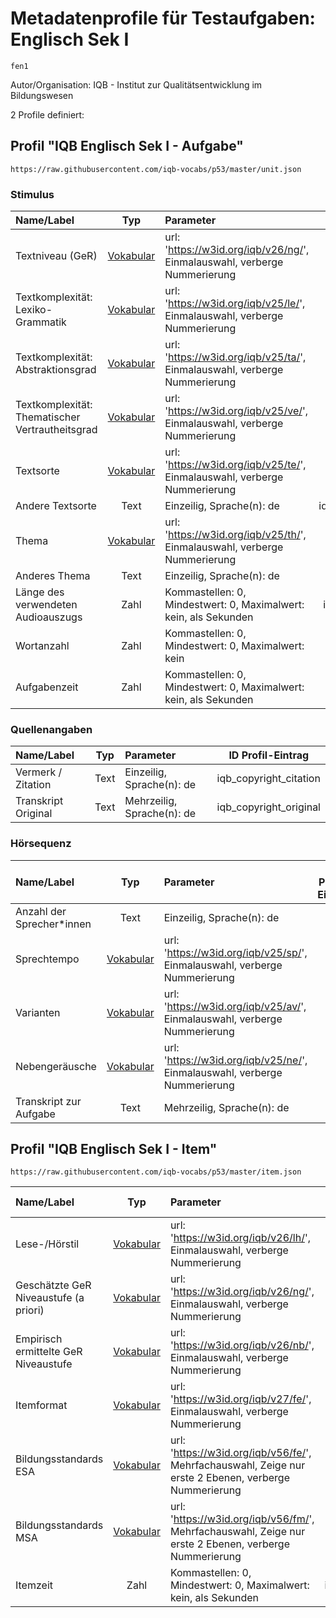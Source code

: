# Metadatenprofile für Testaufgaben: Englisch Sek I
```
fen1
```

Autor/Organisation: IQB - Institut zur Qualitätsentwicklung im Bildungswesen

2 Profile definiert:

## Profil "IQB Englisch Sek I - Aufgabe"
```
https://raw.githubusercontent.com/iqb-vocabs/p53/master/unit.json
```

### Stimulus

| Name/Label | Typ | Parameter | ID Profil-Eintrag |
| :--- | :---: | :--- | :---: |
| Textniveau (GeR) | [Vokabular](https://w3id.org/iqb/v26/ng/) | url: 'https://w3id.org/iqb/v26/ng/', Einmalauswahl, verberge Nummerierung | e2 |
| Textkomplexität: Lexiko-Grammatik | [Vokabular](https://w3id.org/iqb/v25/le/) | url: 'https://w3id.org/iqb/v25/le/', Einmalauswahl, verberge Nummerierung | e3 |
| Textkomplexität: Abstraktionsgrad | [Vokabular](https://w3id.org/iqb/v25/ta/) | url: 'https://w3id.org/iqb/v25/ta/', Einmalauswahl, verberge Nummerierung | e4 |
| Textkomplexität: Thematischer Vertrautheitsgrad | [Vokabular](https://w3id.org/iqb/v25/ve/) | url: 'https://w3id.org/iqb/v25/ve/', Einmalauswahl, verberge Nummerierung | e5 |
| Textsorte | [Vokabular](https://w3id.org/iqb/v25/te/) | url: 'https://w3id.org/iqb/v25/te/', Einmalauswahl, verberge Nummerierung | e6 |
| Andere Textsorte | Text |Einzeilig, Sprache(n): de | iqb_other_text_type |
| Thema | [Vokabular](https://w3id.org/iqb/v25/th/) | url: 'https://w3id.org/iqb/v25/th/', Einmalauswahl, verberge Nummerierung | e7 |
| Anderes Thema | Text |Einzeilig, Sprache(n): de | iqb_other_topic |
| Länge des verwendeten Audioauszugs | Zahl |Kommastellen: 0, Mindestwert: 0, Maximalwert: kein, als Sekunden | iqb_time_stimulus |
| Wortanzahl | Zahl |Kommastellen: 0, Mindestwert: 0, Maximalwert: kein | iqb_word_count |
| Aufgabenzeit | Zahl |Kommastellen: 0, Mindestwert: 0, Maximalwert: kein, als Sekunden | iqb_time_unit |
### Quellenangaben

| Name/Label | Typ | Parameter | ID Profil-Eintrag |
| :--- | :---: | :--- | :---: |
| Vermerk / Zitation | Text |Einzeilig, Sprache(n): de | iqb_copyright_citation |
| Transkript Original | Text |Mehrzeilig, Sprache(n): de | iqb_copyright_original |
### Hörsequenz

| Name/Label | Typ | Parameter | ID Profil-Eintrag |
| :--- | :---: | :--- | :---: |
| Anzahl der Sprecher*innen | Text |Einzeilig, Sprache(n): de | k2 |
| Sprechtempo | [Vokabular](https://w3id.org/iqb/v25/sp/) | url: 'https://w3id.org/iqb/v25/sp/', Einmalauswahl, verberge Nummerierung | k3 |
| Varianten | [Vokabular](https://w3id.org/iqb/v25/av/) | url: 'https://w3id.org/iqb/v25/av/', Einmalauswahl, verberge Nummerierung | k4 |
| Nebengeräusche | [Vokabular](https://w3id.org/iqb/v25/ne/) | url: 'https://w3id.org/iqb/v25/ne/', Einmalauswahl, verberge Nummerierung | k5 |
| Transkript zur Aufgabe | Text |Mehrzeilig, Sprache(n): de | k6 |
## Profil "IQB Englisch Sek I - Item"
```
https://raw.githubusercontent.com/iqb-vocabs/p53/master/item.json
```

| Name/Label | Typ | Parameter | ID Profil-Eintrag |
| :--- | :---: | :--- | :---: |
| Lese-/Hörstil | [Vokabular](https://w3id.org/iqb/v26/lh/) | url: 'https://w3id.org/iqb/v26/lh/', Einmalauswahl, verberge Nummerierung | w8 |
| Geschätzte GeR Niveaustufe (a priori) | [Vokabular](https://w3id.org/iqb/v26/ng/) | url: 'https://w3id.org/iqb/v26/ng/', Einmalauswahl, verberge Nummerierung | s8 |
| Empirisch ermittelte GeR Niveaustufe | [Vokabular](https://w3id.org/iqb/v26/nb/) | url: 'https://w3id.org/iqb/v26/nb/', Einmalauswahl, verberge Nummerierung | s9 |
| Itemformat | [Vokabular](https://w3id.org/iqb/v27/fe/) | url: 'https://w3id.org/iqb/v27/fe/', Einmalauswahl, verberge Nummerierung | s3 |
| Bildungsstandards ESA | [Vokabular](https://w3id.org/iqb/v56/fe/) | url: 'https://w3id.org/iqb/v56/fe/', Mehrfachauswahl, Zeige nur erste 2 Ebenen, verberge Nummerierung | s4 |
| Bildungsstandards MSA | [Vokabular](https://w3id.org/iqb/v56/fm/) | url: 'https://w3id.org/iqb/v56/fm/', Mehrfachauswahl, Zeige nur erste 2 Ebenen, verberge Nummerierung | s5 |
| Itemzeit | Zahl |Kommastellen: 0, Mindestwert: 0, Maximalwert: kein, als Sekunden | iqb_time_item |
